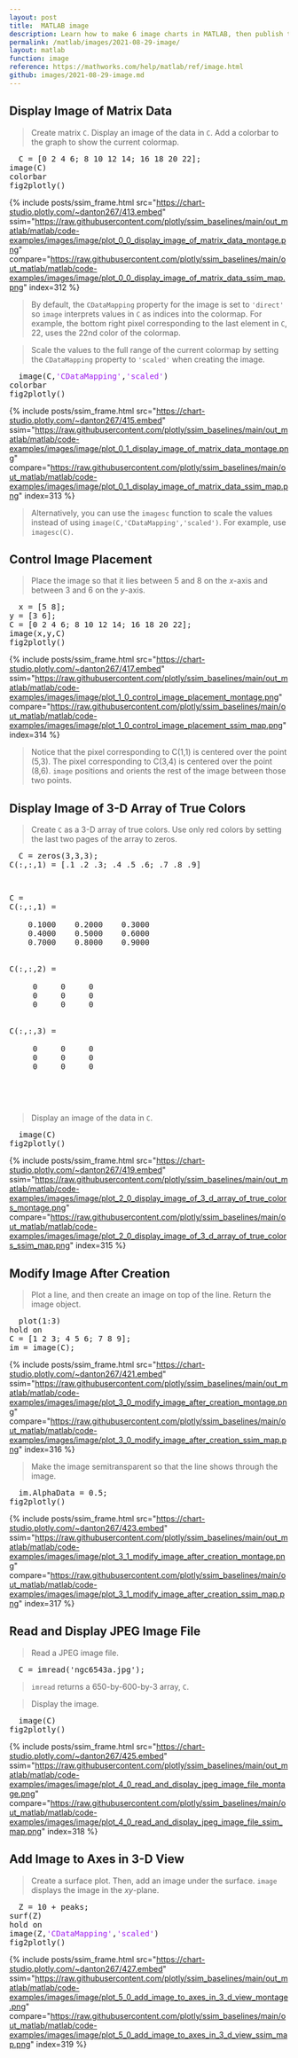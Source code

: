 ```yaml
---
layout: post
title:  MATLAB image
description: Learn how to make 6 image charts in MATLAB, then publish them to the Web with Plotly.
permalink: /matlab/images/2021-08-29-image/
layout: matlab
function: image
reference: https://mathworks.com/help/matlab/ref/image.html
github: images/2021-08-29-image.md
---
```


## Display Image of Matrix Data

> Create matrix `C`. Display an image of the data in `C`. Add a colorbar to the graph to show the current colormap.

<pre class="mcode">
  C = [0 2 4 6; 8 10 12 14; 16 18 20 22];
image(C)
colorbar
fig2plotly()
</pre>

{% include posts/ssim_frame.html 
  src="https://chart-studio.plotly.com/~danton267/413.embed" 
  ssim="https://raw.githubusercontent.com/plotly/ssim_baselines/main/out_matlab/matlab/code-examples/images/image/plot_0_0_display_image_of_matrix_data_montage.png" 
  compare="https://raw.githubusercontent.com/plotly/ssim_baselines/main/out_matlab/matlab/code-examples/images/image/plot_0_0_display_image_of_matrix_data_ssim_map.png" 
  index=312
%}

> By default, the `CDataMapping` property for the image is set to `'direct'` so `image` interprets values in `C` as indices into the colormap. For example, the bottom right pixel corresponding to the last element in `C`, 22, uses the 22nd color of the colormap.

> Scale the values to the full range of the current colormap by setting the `CDataMapping` property to `'scaled'` when creating the image.

<pre class="mcode">
  image(C,<span style='color:#A020F0'>'CDataMapping'</span>,<span style='color:#A020F0'>'scaled'</span>)
colorbar
fig2plotly()
</pre>

{% include posts/ssim_frame.html 
  src="https://chart-studio.plotly.com/~danton267/415.embed" 
  ssim="https://raw.githubusercontent.com/plotly/ssim_baselines/main/out_matlab/matlab/code-examples/images/image/plot_0_1_display_image_of_matrix_data_montage.png" 
  compare="https://raw.githubusercontent.com/plotly/ssim_baselines/main/out_matlab/matlab/code-examples/images/image/plot_0_1_display_image_of_matrix_data_ssim_map.png" 
  index=313
%}

> Alternatively, you can use the `imagesc` function to scale the values instead of using `image(C,'CDataMapping','scaled')`. For example, use `imagesc(C)`.



<!--------------------- EXAMPLE BREAK ------------------------->

## Control Image Placement

> Place the image so that it lies between 5 and 8 on the *x*-axis and between 3 and 6 on the *y*-axis.

<pre class="mcode">
  x = [5 8];
y = [3 6];
C = [0 2 4 6; 8 10 12 14; 16 18 20 22];
image(x,y,C)
fig2plotly()
</pre>

{% include posts/ssim_frame.html 
  src="https://chart-studio.plotly.com/~danton267/417.embed" 
  ssim="https://raw.githubusercontent.com/plotly/ssim_baselines/main/out_matlab/matlab/code-examples/images/image/plot_1_0_control_image_placement_montage.png" 
  compare="https://raw.githubusercontent.com/plotly/ssim_baselines/main/out_matlab/matlab/code-examples/images/image/plot_1_0_control_image_placement_ssim_map.png" 
  index=314
%}

> Notice that the pixel corresponding to C(1,1) is centered over the point (5,3). The pixel corresponding to C(3,4) is centered over the point (8,6). `image` positions and orients the rest of the image between those two points.



<!--------------------- EXAMPLE BREAK ------------------------->

## Display Image of 3-D Array of True Colors

> Create `C` as a 3-D array of true colors. Use only red colors by setting the last two pages of the array to zeros.

<pre>
  C = zeros(3,3,3);
C(:,:,1) = [.1 .2 .3; .4 .5 .6; .7 .8 .9]
</pre>

<pre>
  <div class="codeoutput"><pre>C = 
C(:,:,1) =

    0.1000    0.2000    0.3000
    0.4000    0.5000    0.6000
    0.7000    0.8000    0.9000


C(:,:,2) =

     0     0     0
     0     0     0
     0     0     0


C(:,:,3) =

     0     0     0
     0     0     0
     0     0     0

</pre></div>
</pre>

> Display an image of the data in `C`. 

<pre class="mcode">
  image(C)
fig2plotly()
</pre>

{% include posts/ssim_frame.html 
  src="https://chart-studio.plotly.com/~danton267/419.embed" 
  ssim="https://raw.githubusercontent.com/plotly/ssim_baselines/main/out_matlab/matlab/code-examples/images/image/plot_2_0_display_image_of_3_d_array_of_true_colors_montage.png" 
  compare="https://raw.githubusercontent.com/plotly/ssim_baselines/main/out_matlab/matlab/code-examples/images/image/plot_2_0_display_image_of_3_d_array_of_true_colors_ssim_map.png" 
  index=315
%}



<!--------------------- EXAMPLE BREAK ------------------------->

## Modify Image After Creation

> Plot a line, and then create an image on top of the line. Return the image object.

<pre>
  plot(1:3)
hold on
C = [1 2 3; 4 5 6; 7 8 9];
im = image(C);
</pre>

{% include posts/ssim_frame.html 
  src="https://chart-studio.plotly.com/~danton267/421.embed" 
  ssim="https://raw.githubusercontent.com/plotly/ssim_baselines/main/out_matlab/matlab/code-examples/images/image/plot_3_0_modify_image_after_creation_montage.png" 
  compare="https://raw.githubusercontent.com/plotly/ssim_baselines/main/out_matlab/matlab/code-examples/images/image/plot_3_0_modify_image_after_creation_ssim_map.png" 
  index=316
%}

> Make the image semitransparent so that the line shows through the image.

<pre class="mcode">
  im.AlphaData = 0.5;
fig2plotly()
</pre>

{% include posts/ssim_frame.html 
  src="https://chart-studio.plotly.com/~danton267/423.embed" 
  ssim="https://raw.githubusercontent.com/plotly/ssim_baselines/main/out_matlab/matlab/code-examples/images/image/plot_3_1_modify_image_after_creation_montage.png" 
  compare="https://raw.githubusercontent.com/plotly/ssim_baselines/main/out_matlab/matlab/code-examples/images/image/plot_3_1_modify_image_after_creation_ssim_map.png" 
  index=317
%}



<!--------------------- EXAMPLE BREAK ------------------------->

## Read and Display JPEG Image File

> Read a JPEG image file.

<pre>
  C = imread('ngc6543a.jpg');
</pre>

> `imread` returns a 650-by-600-by-3 array, `C`.

> Display the image. 

<pre class="mcode">
  image(C)
fig2plotly()
</pre>

{% include posts/ssim_frame.html 
  src="https://chart-studio.plotly.com/~danton267/425.embed" 
  ssim="https://raw.githubusercontent.com/plotly/ssim_baselines/main/out_matlab/matlab/code-examples/images/image/plot_4_0_read_and_display_jpeg_image_file_montage.png" 
  compare="https://raw.githubusercontent.com/plotly/ssim_baselines/main/out_matlab/matlab/code-examples/images/image/plot_4_0_read_and_display_jpeg_image_file_ssim_map.png" 
  index=318
%}



<!--------------------- EXAMPLE BREAK ------------------------->

## Add Image to Axes in 3-D View

> Create a surface plot. Then, add an image under the surface. `image` displays the image in the *xy*-plane.

<pre class="mcode">
  Z = 10 + peaks;
surf(Z)
hold on 
image(Z,<span style='color:#A020F0'>'CDataMapping'</span>,<span style='color:#A020F0'>'scaled'</span>)
fig2plotly()
</pre>

{% include posts/ssim_frame.html 
  src="https://chart-studio.plotly.com/~danton267/427.embed" 
  ssim="https://raw.githubusercontent.com/plotly/ssim_baselines/main/out_matlab/matlab/code-examples/images/image/plot_5_0_add_image_to_axes_in_3_d_view_montage.png" 
  compare="https://raw.githubusercontent.com/plotly/ssim_baselines/main/out_matlab/matlab/code-examples/images/image/plot_5_0_add_image_to_axes_in_3_d_view_ssim_map.png" 
  index=319
%}



<!--------------------- EXAMPLE BREAK ------------------------->

